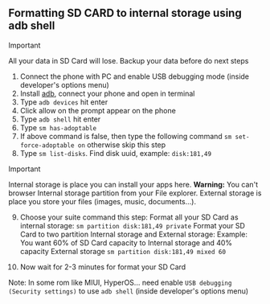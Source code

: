 ## 

## Formatting SD CARD to internal storage using adb shell

> [!IMPORTANT]
> All your data in SD Card will lose. Backup your data before do next steps

1. Connect the phone with PC and enable USB debugging mode (inside developer's options menu)
2. Install [adb](https://developer.android.com/tools/adb), connect your phone and open in terminal
3. Type `adb devices` hit enter
4. Click allow on the prompt appear on the phone
5. Type `adb shell` hit enter
6. Type `sm has-adoptable`
7. If above command is false, then type the following command `sm set-force-adoptable on` otherwise skip this step
8. Type `sm list-disks`. Find disk uuid, example: `disk:181,49`
> [!IMPORTANT]
> Internal storage is place you can install your apps here.
> **Warning:** You can't browser Internal storage partition from your File explorer.
> External storage is place you store your files (images, music, documents...).
9. Choose your suite command this step:
	Format all your SD Card as internal storage:
    `sm partition disk:181,49 private`
	Format your SD Card to two partition Internal storage and External storage:
	Example: You want 60% of SD Card capacity to Internal storage and 40% capacity External storage
    `sm partition disk:181,49 mixed 60`

4. Now wait for 2-3 minutes for format your SD Card
 
Note: In some rom like MIUI, HyperOS... need enable `USB debugging (Security settings)` to use `adb shell` (inside developer's options menu)
